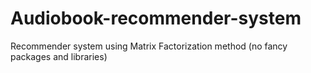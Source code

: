 # Audiobook-recommender-system
Recommender system using Matrix Factorization method (no fancy packages and libraries)
